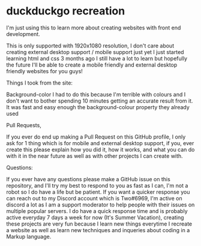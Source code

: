 # duckduckgo recreation

I'm just using this to learn more about creating websites with front end development.

This is only supported with 1920x1080 resolution, I don't care about creating external desktop support
/
mobile support just yet I just started learning html and css 3 months ago I still have a lot to learn but hopefully
the future I'll be able to create a mobile friendly and external desktop friendly websites for you guys!

Things I took from the site:

Background-color
I had to do this because I'm terrible with colours and I don't want to bother spending 10 minutes getting an accurate result from it.
It was fast and easy enough the background-colour property they already used

Pull Requests,

If you ever do end up making a Pull Request on this GitHub profile, I only ask for 1 thing which is for mobile and external desktop support, if you, ever create this please explain how you did it, how it works, and what you can do with it in the near future as well as with other projects I can create with.

Questions:

If you ever have any questions please make a GitHub issue on this repository, and I'll try my best to respond to you as fast as I can, I'm not a robot so I do have a life but be patient. If you want a quicker response you can reach out to my Discord account which is Two#6969, I'm active on discord a lot as I am a support moderator to help people with their issues on multiple popular servers. I do have a quick response time and is probably active everyday 7 days a week for now (It's Summer Vacation), creating these projects are very fun because I learn new things everytime I recreate a website as well as learn new techniques and inqueries about coding in a Markup language.
